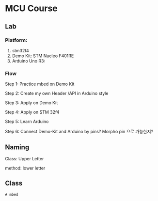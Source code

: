 # MCU Course

## Lab



### Platform: 

1. stm32f4
2. Demo Kit: STM Nucleo F401RE
3. Arduino Uno R3: 

### Flow

Step 1: Practice mbed on Demo Kit

Step 2: Create my own Header /API in Arduino style

Step 3: Apply on Demo Kit

Step 4: Apply on STM 32f4



Step 5: Learn Arduino

Step 6: Connect Demo-Kit and Arduino by pins? Morpho pin 으로 가능한지?



## Naming

Class: Upper Letter

method: lower letter



## Class

```text
# mbed

```

